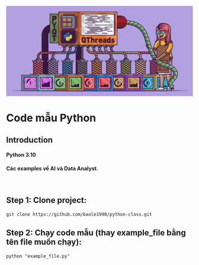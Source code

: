 ![alt text](/python.png)

# Code mẫu Python

## Introduction
#### Python 3.10
#### Các examples về AI và Data Analyst.
<br>

## Step 1: Clone project:
```
git clone https://github.com/baole1998/python-class.git
```

## Step 2: Chạy code mẫu (thay example_file bằng tên file muốn chạy):
```
python "example_file.py"
```